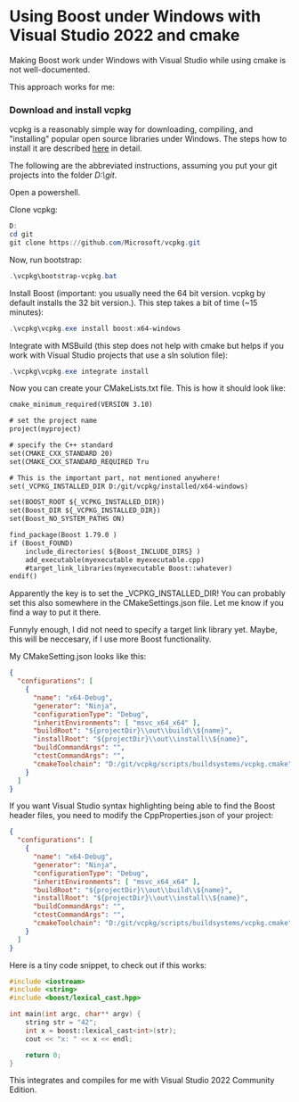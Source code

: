 
# Using Boost under Windows with Visual Studio 2022 and cmake

Making Boost work under Windows with Visual Studio while using cmake is not well-documented. 

This approach works for me:

### Download and install vcpkg

vcpkg is a reasonably simple way for downloading, compiling, and "installing" popular open source libraries under Windows.
The steps how to install it are described [here](https://vcpkg.io/en/getting-started.html 'vcpkg install page') in detail.

The following are the abbreviated instructions, assuming you put your git projects into the folder _D:\git_.

Open a powershell.

Clone vcpkg:
```powershell
D:
cd git
git clone https://github.com/Microsoft/vcpkg.git
```

Now, run bootstrap:
```powershell
.\vcpkg\bootstrap-vcpkg.bat
```

Install Boost (important: you usually need the 64 bit version. vcpkg by default installs the 32 bit version.). This step takes a bit of time (~15 minutes):
```powershell
.\vcpkg\vcpkg.exe install boost:x64-windows
```

Integrate with MSBuild (this step does not help with cmake but helps if you work with Visual Studio projects that use a sln solution file):
```powershell
.\vcpkg\vcpkg.exe integrate install
```

Now you can create your CMakeLists.txt file. This is how it should look like:
```CMakeLists.txt
cmake_minimum_required(VERSION 3.10)

# set the project name
project(myproject)

# specify the C++ standard
set(CMAKE_CXX_STANDARD 20)
set(CMAKE_CXX_STANDARD_REQUIRED Tru

# This is the important part, not mentioned anywhere!
set(_VCPKG_INSTALLED_DIR D:/git/vcpkg/installed/x64-windows)

set(BOOST_ROOT ${_VCPKG_INSTALLED_DIR})
set(Boost_DIR ${_VCPKG_INSTALLED_DIR})
set(Boost_NO_SYSTEM_PATHS ON)

find_package(Boost 1.79.0 )
if (Boost_FOUND)
	include_directories( ${Boost_INCLUDE_DIRS} )
	add_executable(myexecutable myexecutable.cpp)
	#target_link_libraries(myexecutable Boost::whatever)
endif()
```

Apparently the key is to set the _VCPKG_INSTALLED_DIR! You can probably set this also somewhere in the CMakeSettings.json file. Let me know if you
find a way to put it there.

Funnyly enough, I did not need to specify a target link library yet. Maybe, this will be neccesary, if I use more Boost functionality.

My CMakeSetting.json looks like this:
```json
{
  "configurations": [
    {
      "name": "x64-Debug",
      "generator": "Ninja",
      "configurationType": "Debug",
      "inheritEnvironments": [ "msvc_x64_x64" ],
      "buildRoot": "${projectDir}\\out\\build\\${name}",
      "installRoot": "${projectDir}\\out\\install\\${name}",
      "buildCommandArgs": "",
      "ctestCommandArgs": "",
      "cmakeToolchain": "D:/git/vcpkg/scripts/buildsystems/vcpkg.cmake"
    }
  ]
}
```

If you want Visual Studio syntax highlighting being able to find the Boost header files, you need to modify the CppProperties.json of your project:
```json
{
  "configurations": [
    {
      "name": "x64-Debug",
      "generator": "Ninja",
      "configurationType": "Debug",
      "inheritEnvironments": [ "msvc_x64_x64" ],
      "buildRoot": "${projectDir}\\out\\build\\${name}",
      "installRoot": "${projectDir}\\out\\install\\${name}",
      "buildCommandArgs": "",
      "ctestCommandArgs": "",
      "cmakeToolchain": "D:/git/vcpkg/scripts/buildsystems/vcpkg.cmake"
    }
  ]
}
```

Here is a tiny code snippet, to check out if this works:
```c++
#include <iostream>
#include <string>
#include <boost/lexical_cast.hpp>

int main(int argc, char** argv) {
	string str = "42";
	int x = boost::lexical_cast<int>(str);
	cout << "x: " << x << endl;

	return 0;
}
```

This integrates and compiles for me with Visual Studio 2022 Community Edition.
